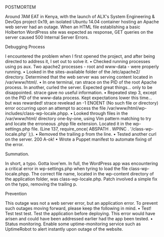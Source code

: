 POSTMORTEM

Around 7AM EAT in Kenya, with the launch of ALX's System Engineering & DevOps project 0x19, an isolated Ubuntu 14.04 container hosting an Apache web server had an outage. When an HTML file establishing a basic Holberton WordPress site was expected as response, GET queries on the server caused 500 Internal Server Errors.

Debugging Process

I encountered the problem when I first opened the project, and after being directed to address it, I set out to solve it. 
•	Checked running processes using ps aux. Two apache2 processes - root and www-data - were properly running.
•	Looked in the sites-available folder of the /etc/apache2/ directory. Determined that the web server was serving content located in /var/www/html/.
•	In one terminal, ran strace on the PID of the root Apache process. In another, curled the server. Expected great things... only to be disappointed. strace gave no useful information.
•	Repeated step 3, except on the PID of the www-data process. Kept expectations lower this time... but was rewarded! strace revelead an -1 ENOENT (No such file or directory) error occurring upon an attempt to access the file /var/www/html/wp-includes/class-wp-locale.phpp.
•	Looked through files in the /var/www/html/ directory one-by-one, using Vim pattern matching to try and locate the erroneous .phpp file extension. Located it in the wp-settings.php file. (Line 137, require_once( ABSPATH . WPINC . '/class-wp-locale.php' );).
•	Removed the trailing p from the line.
•	Tested another curl on the server. 200 A-ok!
•	Wrote a Puppet manifest to automate fixing of the error.

Summation.

In short, a typo. Gotta love'em. In full, the WordPress app was encountering a critical error in wp-settings.php when tyring to load the file class-wp-locale.phpp. The correct file name, located in the wp-content directory of the application folder, was class-wp-locale.php.
Patch involved a simple fix on the typo, removing the trailing p.

Prevention

This outage was not a web server error, but an application error. To prevent such outages moving forward, please keep the following in mind.
•	Test! Test test test. Test the application before deploying. This error would have arisen and could have been addressed earlier had the app been tested.
•	Status monitoring. Enable some uptime-monitoring service such as UptimeRobot to alert instantly upon outage of the website.
